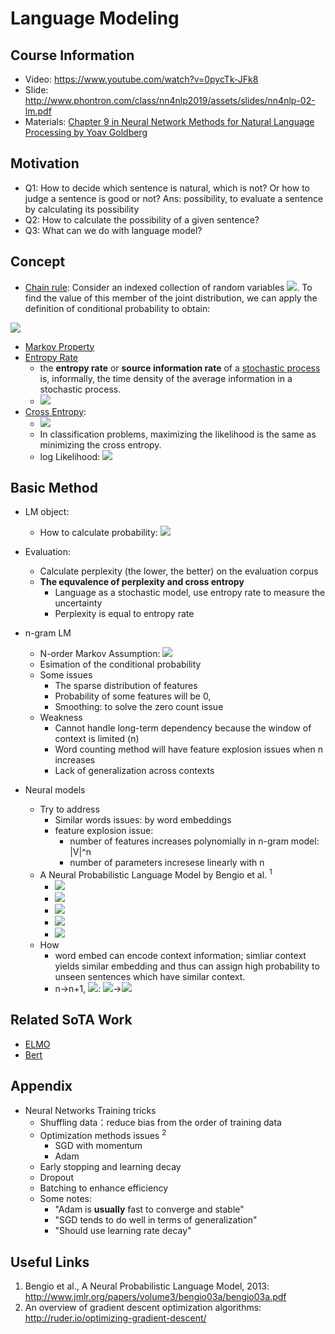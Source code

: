 # Language Modeling
## Course Information
- Video: https://www.youtube.com/watch?v=0pycTk-JFk8
- Slide: http://www.phontron.com/class/nn4nlp2019/assets/slides/nn4nlp-02-lm.pdf
- Materials: [Chapter 9 in Neural Network Methods for Natural Language Processing by Yoav Goldberg](https://github.com/RaleighZ/statnlp_fundamental_reading/blob/master/Language%20Model/Goldberg_ch9_Language%20Model.pdf)
## Motivation
- Q1: How to decide which sentence is natural, which is not? Or how to judge a sentence is good or not?
Ans: possibility, to evaluate a sentence by calculating its possibility
- Q2: How to calculate the possibility of a given sentence?
- Q3: What can we do with language model?


## Concept
- [Chain rule](https://en.wikipedia.org/wiki/Chain_rule_(probability)): Consider an indexed collection of random variables ![](https://latex.codecogs.com/gif.latex?X_{1},\ldots&space;,X_{n}). To find the value of this member of the joint distribution, we can apply the definition of conditional probability to obtain:

![](https://latex.codecogs.com/gif.latex?\mathrm&space;{P}&space;(X_{n},\ldots&space;,X_{1})=\mathrm&space;{P}&space;(X_{n}|X_{n-1},\ldots&space;,X_{1})\cdot&space;\mathrm&space;{P}&space;(X_{n-1},\ldots&space;,X_{1}))
- [Markov Property](https://en.wikipedia.org/wiki/Markov_property)
- [Entropy Rate]()
    - the **entropy rate** or **source information rate** of a [stochastic process](https://en.wikipedia.org/wiki/Stochastic_process "Stochastic process") is, informally, the time density of the average information in a stochastic process.
    - ![](https://latex.codecogs.com/gif.latex?H(X)&space;=&space;\lim_{n&space;\to&space;\infty}&space;\frac{1}{n}&space;H(X_1,&space;X_2,&space;\dots&space;X_n))
- [Cross Entropy](https://en.wikipedia.org/wiki/Cross_entropy): 
    - ![](https://latex.codecogs.com/gif.latex?H(p,q)=\operatorname&space;{E}&space;_{p}[-\log&space;q])
    - In classification problems, maximizing the likelihood is the same as minimizing the cross entropy.
    - log Likelihood: ![](https://latex.codecogs.com/gif.latex?log\prod&space;_{i}q_{i}^{Np_{i}}&space;=&space;N\sum&space;_{i}p_{i}\log&space;q_{i}&space;=&space;N&space;H(p,&space;q))



## Basic Method
- LM object:
    - How to calculate probability: ![](https://latex.codecogs.com/gif.latex?P\left(w_{1&space;:&space;n}\right)=P\left(w_{1}\right)&space;P\left(w_{2}&space;|&space;w_{1}\right)&space;P\left(w_{3}&space;|&space;w_{1&space;:&space;2}\right)&space;P\left(w_{4}&space;|&space;w_{1&space;:&space;3}\right)&space;\ldots&space;P\left(w_{n}&space;|&space;w_{1&space;:&space;n-1}\right))
- Evaluation: 
    - Calculate perplexity (the lower, the better) on the evaluation corpus
    - **The equvalence of perplexity and cross entropy**
        - Language as a stochastic model, use entropy rate to measure the uncertainty
        - Perplexity is equal to entropy rate
- n-gram LM
    
    - N-order Markov Assumption: ![](https://latex.codecogs.com/gif.latex?P\left(w_{i&plus;1}&space;|&space;w_{1&space;:&space;i}\right)&space;\approx&space;P\left(w_{i&plus;1}&space;|&space;w_{i-k&space;:&space;i}\right))
    - Esimation of the conditional probability
  - Some issues
    - The sparse distribution of features
    - Probability of some features will be 0,
    - Smoothing: to solve the zero count issue
  - Weakness
    - Cannot handle long-term dependency because the window of context is limited (n)
    - Word counting method will have feature explosion issues when n increases 
    - Lack of generalization across contexts

- Neural models
    - Try to address 
        - Similar words issues: by word embeddings
        - feature explosion issue: 
          - number of features increases polynomially in n-gram model: |V|^n
          - number of parameters incresese linearly with n
    - A Neural Probabilistic Language Model by Bengio et al. <sup>1</sup>
      - ![](https://latex.codecogs.com/gif.latex?\hat{y}=P\left(w_{i}&space;|&space;w_{1&space;:&space;k}\right)=L&space;M\left(w_{1&space;:&space;k}\right)=\operatorname{softmax}\left(h&space;W^{2}&plus;b^{2}\right))
      - ![](https://latex.codecogs.com/gif.latex?\boldsymbol{h}=g\left(\boldsymbol{x}&space;\boldsymbol{W}^{\mathbf{1}}&plus;\boldsymbol{b}^{\mathbf{1}}\right))
      - ![](https://latex.codecogs.com/gif.latex?x=\left[v\left(w_{1}\right)&space;;&space;v\left(w_{2}\right)&space;;&space;\ldots&space;;&space;v\left(w_{k}\right)\right])
      - ![](https://latex.codecogs.com/gif.latex?v(w)=E_{[w]})
      - ![](https://latex.codecogs.com/gif.latex?w_{i}&space;\in&space;V&space;\quad&space;E&space;\in&space;\mathbb{R}^{|V|&space;\times&space;d_{w}}&space;\quad&space;\boldsymbol{W}^{\mathbf{1}}&space;\in&space;\mathbb{R}^{k&space;\cdot&space;d_{w}&space;\times&space;d_{\mathrm{hid}}})
    - How
      - word embed can encode context information; simliar context yields similar embedding and thus can assign high probability to unseen sentences which have similar context.
      - n->n+1, ![](https://latex.codecogs.com/gif.latex?\boldsymbol{W}^{\mathbf{1}}): ![](https://latex.codecogs.com/gif.latex?k&space;\cdot&space;d_{\mathrm{w}}&space;\times&space;d_{\mathrm{hid}})->![](https://latex.codecogs.com/gif.latex?(k&plus;1)&space;\cdot&space;d_{\mathrm{w}}&space;\times&space;d_{\mathrm{hid}})
## Related SoTA Work
- [ELMO](https://aclweb.org/anthology/N18-1202)
- [Bert](https://arxiv.org/pdf/1810.04805.pdf)

## Appendix
- Neural Networks Training tricks
    - Shuffling data：reduce bias from the order of training data
    - Optimization methods issues <sup>2</sup>
        - SGD with momentum
        - Adam
    - Early stopping and learning decay
    - Dropout
    - Batching to enhance efficiency
    - Some notes: 
        - "Adam is **usually** fast to converge and stable"
        - "SGD tends to do well in terms of generalization"
        - "Should use learning rate decay"
## Useful Links
1. Bengio et al., A Neural Probabilistic Language Model, 2013: http://www.jmlr.org/papers/volume3/bengio03a/bengio03a.pdf
2. An overview of gradient descent optimization algorithms: http://ruder.io/optimizing-gradient-descent/
